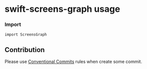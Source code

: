 # swift-screens-graph usage

### Import
```
import ScreensGraph
```

## Contribution
Please use [Conventional Commits](https://www.conventionalcommits.org/en/v1.0.0/) rules when create some commit.

